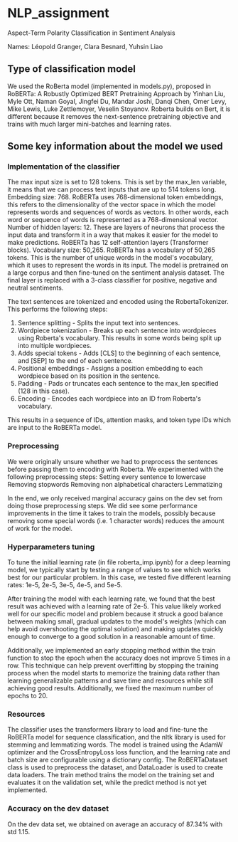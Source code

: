 # NLP_assignment

Aspect-Term Polarity Classification in Sentiment Analysis

Names: Léopold Granger, Clara Besnard, Yuhsin Liao
## Type of classification model
We used the RoBerta model (implemented in models.py), proposed in RoBERTa: A Robustly Optimized BERT Pretraining Approach by Yinhan Liu, Myle Ott, Naman Goyal, Jingfei Du, Mandar Joshi, Danqi Chen, Omer Levy, Mike Lewis, Luke Zettlemoyer, Veselin Stoyanov. Roberta builds on Bert, it is different because it removes the next-sentence pretraining objective and trains with much larger mini-batches and learning rates. 

## Some key information about the model we used
### Implementation of the classifier
The max input size is set to 128 tokens. This is set by the max_len variable, it means that we can process text inputs that are up to 514 tokens long. Embedding size: 768. RoBERTa uses 768-dimensional token embeddings, this refers to the dimensionality of the vector space in which the model represents words and sequences of words as vectors. In other words, each word or sequence of words is represented as a 768-dimensional vector. Number of hidden layers: 12. These are layers of neurons that process the input data and transform it in a way that makes it easier for the model to make predictions. RoBERTa has 12 self-attention layers (Transformer blocks). Vocabulary size: 50,265. RoBERTa has a vocabulary of 50,265 tokens. This is the number of unique words in the model's vocabulary, which it uses to represent the words in its input. The model is pretrained on a large corpus and then fine-tuned on the sentiment analysis dataset. The final layer is replaced with a 3-class classifier for positive, negative and neutral sentiments.

The text sentences are tokenized and encoded using the RobertaTokenizer. This performs the following steps:

1. Sentence splitting - Splits the input text into sentences.
2. Wordpiece tokenization - Breaks up each sentence into wordpieces using Roberta's vocabulary. This results in some words being split up into multiple wordpieces.
3. Adds special tokens - Adds [CLS] to the beginning of each sentence, and [SEP] to the end of each sentence.
4. Positional embeddings - Assigns a position embedding to each wordpiece based on its position in the sentence.
5. Padding - Pads or truncates each sentence to the max_len specified (128 in this case).
6. Encoding - Encodes each wordpiece into an ID from Roberta's vocabulary.

This results in a sequence of IDs, attention masks, and token type IDs which are input to the RoBERTa model.

### Preprocessing
We were originally unsure whether we had to preprocess the sentences before passing them to encoding with Roberta. We experimented with the following preprocessing steps: 
Setting every sentence to lowercase
Removing stopwords
Removing non alphabetical characters
Lemmatizing 

In the end, we only received marginal accuracy gains on the dev set from doing those preprocessing steps. We did see some performance improvements in the time it takes to train the models, possibly because removing some special words (i.e. 1 character words) reduces the amount of work for the model. 

### Hyperparameters tuning
To tune the initial learning rate (in file roberta_imp.ipynb) for a deep learning model, we typically start by testing a range of values to see which works best for our particular problem. In this case, we tested five different learning rates: 1e-5, 2e-5, 3e-5, 4e-5, and 5e-5.

After training the model with each learning rate, we found that the best result was achieved with a learning rate of 2e-5. This value likely worked well for our specific model and problem because it struck a good balance between making small, gradual updates to the model's weights (which can help avoid overshooting the optimal solution) and making updates quickly enough to converge to a good solution in a reasonable amount of time.

Additionally, we implemented an early stopping method within the train function to stop the epoch when the accuracy does not improve 5 times in a row. This technique can help prevent overfitting by stopping the training process when the model starts to memorize the training data rather than learning generalizable patterns and  save time and resources while still achieving good results. Additionally, we fixed the maximum number of epochs to 20. 


### Resources
The classifier uses the transformers library to load and fine-tune the RoBERTa model for sequence classification, and the nltk library is used for stemming and lemmatizing words. The model is trained using the AdamW optimizer and the CrossEntropyLoss loss function, and the learning rate and batch size are configurable using a dictionary config. The RoBERTaDataset class is used to preprocess the dataset, and DataLoader is used to create data loaders. The train method trains the model on the training set and evaluates it on the validation set, while the predict method is not yet implemented.

### Accuracy on the dev dataset
On the dev data set, we obtained on average an accuracy of 87.34% with std 1.15. 



